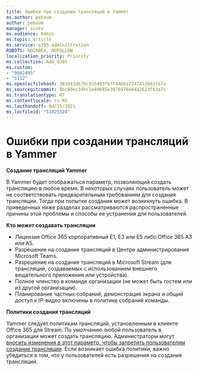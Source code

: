 ```yaml
---
title: Ошибки при создании трансляций в Yammer
ms.author: pebaum
author: pebaum
manager: scotv
ms.audience: Admin
ms.topic: article
ms.service: o365-administration
ROBOTS: NOINDEX, NOFOLLOW
localization_priority: Priority
ms.collection: Adm_O365
ms.custom:
- "9002495"
- "5112"
ms.openlocfilehash: 383943d670c935403fb7f4466a72474120e27e7a
ms.sourcegitcommit: 8bc60ec34bc1e40685e3976576e04a2623f63a7c
ms.translationtype: HT
ms.contentlocale: ru-RU
ms.lasthandoff: 04/15/2021
ms.locfileid: "51825528"
---
```

# <a name="live-events-in-yammer-creation-errors"></a>Ошибки при создании трансляций в Yammer

**Создание трансляций Yammer**

В Yammer будет отображаться параметр, позволяющий создать трансляцию в любое время. В некоторых случаях пользователь может не соответствовать предварительным требованиям для создания трансляции. Тогда при попытке создания может возникнуть ошибка. В приведенных ниже разделах рассматриваются распространенные причины этой проблемы и способы ее устранения для пользователей.

**Кто может создавать трансляции**
- Лицензия Office 365 корпоративный E1, E3 или E5 либо Office 365 A3 или A5.
- Разрешение на создание трансляций в Центре администрирования Microsoft Teams.
- Разрешение на создание трансляций в Microsoft Stream (для трансляций, создаваемых с использованием внешнего вещательного приложения или устройства).
- Полное членство в команде организации (не может быть гостем или из другой организации).
- Планирование частных собраний, демонстрация экрана и общий доступ к IP-видео включены в политике собраний команды.

**Политики создания трансляций**

Yammer следует политикам трансляций, установленным в клиенте Office 365 для Stream. По умолчанию любой пользователь в организации может создать трансляцию. Администраторы могут [вносить изменения в этот параметр, чтобы запретить пользователям создание трансляции](https://docs.microsoft.com/stream/live-event-administration#enabling-and-restricting-users-to-creating). Если возникает ошибка политики, важно убедиться в том, что у пользователей есть разрешения на создание трансляций.
